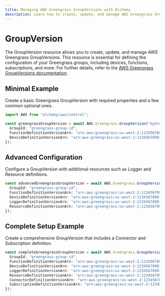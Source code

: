 ```yaml
---
title: Managing AWS Greengrass GroupVersions with Alchemy
description: Learn how to create, update, and manage AWS Greengrass GroupVersions using Alchemy Cloud Control.
---
```


# GroupVersion

The GroupVersion resource allows you to create, update, and manage AWS Greengrass GroupVersions. This resource is essential for defining the configuration of your Greengrass groups, including devices, functions, subscriptions, and more. For further details, refer to the [AWS Greengrass GroupVersions documentation](https://docs.aws.amazon.com/greengrass/latest/userguide/).

## Minimal Example

Create a basic Greengrass GroupVersion with required properties and a few common optional ones.

```ts
import AWS from "alchemy/aws/control";

const greengrassGroupVersion = await AWS.Greengrass.GroupVersion("myGreengrassGroupVersion", {
  GroupId: "greengrass-group-id",
  FunctionDefinitionVersionArn: "arn:aws:greengrass:us-west-2:123456789012:functiondef:myFunctionDefinition",
  DeviceDefinitionVersionArn: "arn:aws:greengrass:us-west-2:123456789012:devicedef:myDeviceDefinition"
});
```

## Advanced Configuration

Configure a GroupVersion with additional resources such as Logger and Resource definitions.

```ts
const advancedGreengrassGroupVersion = await AWS.Greengrass.GroupVersion("advancedGreengrassGroupVersion", {
  GroupId: "greengrass-group-id",
  FunctionDefinitionVersionArn: "arn:aws:greengrass:us-west-2:123456789012:functiondef:myFunctionDefinition",
  DeviceDefinitionVersionArn: "arn:aws:greengrass:us-west-2:123456789012:devicedef:myDeviceDefinition",
  LoggerDefinitionVersionArn: "arn:aws:greengrass:us-west-2:123456789012:loggerdef:myLoggerDefinition",
  ResourceDefinitionVersionArn: "arn:aws:greengrass:us-west-2:123456789012:resourcedef:myResourceDefinition"
});
```

## Complete Setup Example

Create a comprehensive GroupVersion that includes a Connector and Subscription definition.

```ts
const completeGreengrassGroupVersion = await AWS.Greengrass.GroupVersion("completeGreengrassGroupVersion", {
  GroupId: "greengrass-group-id",
  FunctionDefinitionVersionArn: "arn:aws:greengrass:us-west-2:123456789012:functiondef:myFunctionDefinition",
  DeviceDefinitionVersionArn: "arn:aws:greengrass:us-west-2:123456789012:devicedef:myDeviceDefinition",
  LoggerDefinitionVersionArn: "arn:aws:greengrass:us-west-2:123456789012:loggerdef:myLoggerDefinition",
  ResourceDefinitionVersionArn: "arn:aws:greengrass:us-west-2:123456789012:resourcedef:myResourceDefinition",
  ConnectorDefinitionVersionArn: "arn:aws:greengrass:us-west-2:123456789012:connectordef:myConnectorDefinition",
  SubscriptionDefinitionVersionArn: "arn:aws:greengrass:us-west-2:123456789012:subscriptiondef:mySubscriptionDefinition"
});
```